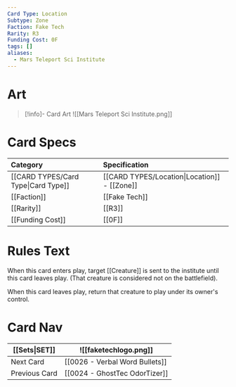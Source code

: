 ```yaml
---
Card Type: Location
Subtype: Zone
Faction: Fake Tech
Rarity: R3
Funding Cost: 0F
tags: []
aliases:
  - Mars Teleport Sci Institute
---
```

# Art

> [!info]- Card Art
> ![[Mars Teleport Sci Institute.png]]

# Card Specs

| Category | Specification| 
| :--- | :--- |
| [[CARD TYPES/Card Type\|Card Type]] | [[CARD TYPES/Location\|Location]] - [[Zone]] |  
| [[Faction]] | [[Fake Tech]] |  
| [[Rarity]] | [[R3]] |  
| [[Funding Cost]] | [[0F]] | 

# Rules Text  

When this card enters play, target [[Creature]] is sent to the institute until this card leaves play. (That creature is considered not on the battlefield).  

When this card leaves play, return that creature to play under its owner's control.  


# Card Nav

| [[Sets\|SET]]           | ![[faketechlogo.png]]          |
| ------------- | ------------------------------ |
| Next Card     | [[0026 - Verbal Word Bullets]] |
| Previous Card | [[0024 - GhostTec OdorTizer]]         |



